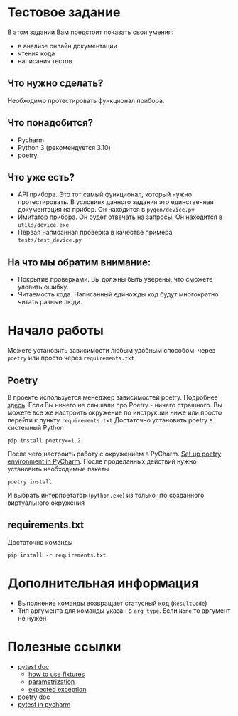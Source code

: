 # Тестовое задание
В этом задании Вам предстоит показать свои умения:
* в анализе онлайн документации
* чтения кода
* написания тестов

## Что нужно сделать?
Необходимо протестировать функционал прибора.

## Что понадобится?
* Pycharm
* Python 3 (рекомендуется 3.10)
* poetry

## Что уже есть?
* API прибора. Это тот самый функционал, который нужно протестировать.
В условиях данного задания это единственная документация на прибор. Он находится в `pygen/device.py`
* Имитатор прибора. Он будет отвечать на запросы. Он находится в `utils/device.exe`
* Первая написанная проверка в качестве примера `tests/test_device.py`

## На что мы обратим внимание:
* Покрытие проверками. Вы должны быть уверены, что сможете уловить ошибку.
* Читаемость кода. Написанный единожды код будут многократно читать разные люди.


# Начало работы
Можете установить зависимости любым удобным способом: через `poetry` или просто через `requirements.txt`

## Poetry

В проекте используется менеджер зависимостей poetry. Подробнее [здесь](https://python-poetry.org/).
Если Вы ничего не слышали про Poetry - ничего страшного.
Вы можете все же настроить окружение по инструкции ниже или просто перейти к пункту `requirements.txt`
Достаточно установить poetry в системный Python
```shell
pip install poetry==1.2
```
После чего настроить работу с окружением в PyCharm.
[Set up poetry environment in PyCharm](https://www.jetbrains.com/help/pycharm/poetry.html#poetry-env).
После проделанных действий нужно установить необходимые пакеты
```shell
poetry install
```
И выбрать интерпретатор (`python.exe`) из только что созданного виртуального окружения

## requirements.txt
Достаточно команды 
```shell
pip install -r requirements.txt
```

# Дополнительная информация
* Выполнение команды возвращает статусный код (`ResultCode`)
* Тип аргумента для команды указан в `arg_type`. Если `None` то аргумент не нужен

# Полезные ссылки
* [pytest doc](https://docs.pytest.org/en/7.1.x/contents.html)
  * [how to use fixtures](https://docs.pytest.org/en/7.1.x/how-to/fixtures.html#how-to-use-fixtures)
  * [parametrization](https://docs.pytest.org/en/7.1.x/how-to/parametrize.html)
  * [expected exception](https://docs.pytest.org/en/7.1.x/getting-started.html#assert-that-a-certain-exception-is-raised)
* [poetry doc](https://python-poetry.org/docs/)
* [pytest in pycharm](https://www.jetbrains.com/help/pycharm/pytest.html)